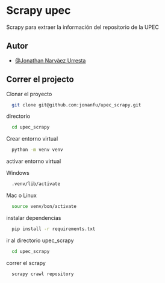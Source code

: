 
# Scrapy upec

Scrapy para extraer la información del repositorio de la UPEC

## Autor

- [@Jonathan Narvàez Urresta](https://www.github.com/jonanfu)


## Correr el projecto

Clonar el proyecto

```bash
  git clone git@github.com:jonanfu/upec_scrapy.git
```

 directorio

```bash
  cd upec_scrapy
```

Crear entorno virtual

```bash
  python -m venv venv
```

activar entorno virtual

Windows

```bash
  .venv/lib/activate
```
Mac o Linux

```bash
  source venv/bon/activate
```
instalar dependencias
```bash
  pip install -r requirements.txt
```
ir al directorio upec_scrapy

```bash
  cd upec_scrapy
```
correr el scrapy

```bash
  scrapy crawl repository
```